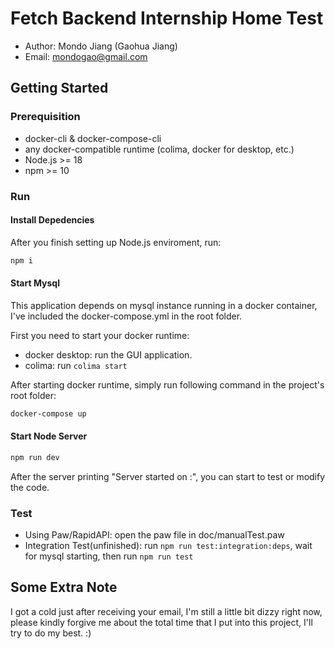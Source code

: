 # Fetch Backend Internship Home Test

* Author: Mondo Jiang (Gaohua Jiang)
* Email: mondogao@gmail.com

## Getting Started

### Prerequisition

- docker-cli & docker-compose-cli
- any docker-compatible runtime (colima, docker for desktop, etc.)
- Node.js >= 18
- npm >= 10

### Run

#### Install Depedencies

After you finish setting up Node.js enviroment, run:

```bash
npm i
```

#### Start Mysql

This application depends on mysql instance running in a docker container, I've included the docker-compose.yml in the root folder.

First you need to start your docker runtime:
- docker desktop: run the GUI application.
- colima: run `colima start`

After starting docker runtime, simply run following command in the project's root folder:

```bash
docker-compose up
```

#### Start Node Server

```bash
npm run dev
```

After the server printing "Server started on <host>:<port>", you can start to test or modify the code.

### Test

* Using Paw/RapidAPI: open the paw file in doc/manualTest.paw
* Integration Test(unfinished): run `npm run test:integration:deps`, wait for mysql starting, then run `npm run test`

## Some Extra Note

I got a cold just after receiving your email, I'm still a little bit dizzy right now, please kindly forgive me about the total time that I put into this project, I'll try to do my best. :)